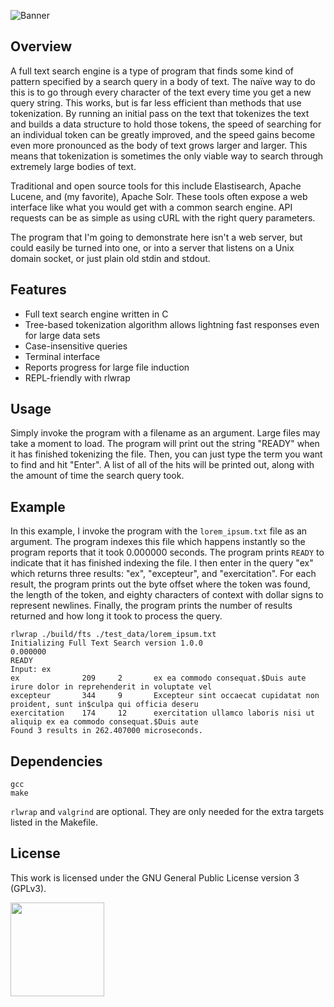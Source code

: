 ![Banner](https://s-christy.com/sbs/status-banner.svg?icon=action/abc&hue=100&title=Full%20Text%20Search&description=This%20is%20much%20faster%20than%20grepping%21)

## Overview

A full text search engine is a type of program that finds some kind of pattern
specified by a search query in a body of text. The naïve way to do this is to go
through every character of the text every time you get a new query string. This
works, but is far less efficient than methods that use tokenization. By running
an initial pass on the text that tokenizes the text and builds a data structure
to hold those tokens, the speed of searching for an individual token can be
greatly improved, and the speed gains become even more pronounced as the body of
text grows larger and larger. This means that tokenization is sometimes the only
viable way to search through extremely large bodies of text.

Traditional and open source tools for this include Elastisearch, Apache Lucene,
and (my favorite), Apache Solr. These tools often expose a web interface like
what you would get with a common search engine. API requests can be as simple as
using cURL with the right query parameters.

The program that I'm going to demonstrate here isn't a web server, but could
easily be turned into one, or into a server that listens on a Unix domain
socket, or just plain old stdin and stdout.

## Features

- Full text search engine written in C
- Tree-based tokenization algorithm allows lightning fast responses even for large data sets
- Case-insensitive queries
- Terminal interface
- Reports progress for large file induction
- REPL-friendly with rlwrap

## Usage

Simply invoke the program with a filename as an argument. Large files may take a
moment to load. The program will print out the string "READY" when it has
finished tokenizing the file. Then, you can just type the term you want to find
and hit "Enter". A list of all of the hits will be printed out, along with the
amount of time the search query took.

## Example

In this example, I invoke the program with the `lorem_ipsum.txt` file as an
argument. The program indexes this file which happens instantly so the program
reports that it took 0.000000 seconds. The program prints `READY` to indicate
that it has finished indexing the file. I then enter in the query "ex" which
returns three results: "ex", "excepteur", and "exercitation". For each result,
the program prints out the byte offset where the token was found, the length of
the token, and eighty characters of context with dollar signs to represent
newlines. Finally, the program prints the number of results returned and how
long it took to process the query.

```
rlwrap ./build/fts ./test_data/lorem_ipsum.txt
Initializing Full Text Search version 1.0.0
0.000000
READY
Input: ex
ex              209     2       ex ea commodo consequat.$Duis aute irure dolor in reprehenderit in voluptate vel
excepteur       344     9       Excepteur sint occaecat cupidatat non proident, sunt in$culpa qui officia deseru
exercitation    174     12      exercitation ullamco laboris nisi ut aliquip ex ea commodo consequat.$Duis aute
Found 3 results in 262.407000 microseconds.
```

## Dependencies

```
gcc
make
```

`rlwrap` and `valgrind` are optional. They are only needed for the extra targets
listed in the Makefile.

## License

This work is licensed under the GNU General Public License version 3 (GPLv3).

[<img src="https://s-christy.com/status-banner-service/GPLv3_Logo.svg" width="150" />](https://www.gnu.org/licenses/gpl-3.0.en.html)
